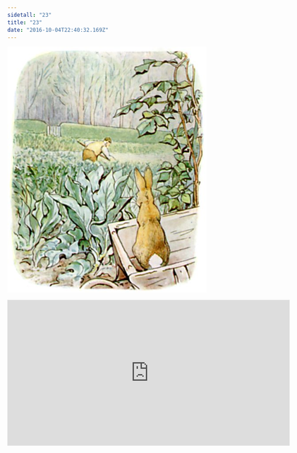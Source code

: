 ```yaml
---
sidetall: "23"
title: "23"
date: "2016-10-04T22:40:32.169Z"
---
```


![GliseGeir Grevling & Herr Havre Rev](./23.jpg)





<iframe src="https://docs.google.com/forms/d/e/1FAIpQLSdaU1qxlU76iRXUClnxtVycECOt0wqjnCQ8tT6mIzPJxbwDUg/viewform?embedded=true" width="640" height="330" frameborder="0" marginheight="0" marginwidth="0">Loading...</iframe>
